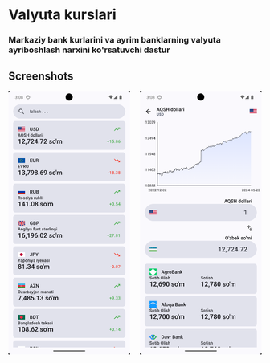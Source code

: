 # Valyuta kurslari
### Markaziy bank kurlarini va ayrim banklarning valyuta ayriboshlash narxini ko'rsatuvchi dastur



## Screenshots

<div style="display: flex; flex-direction: row;">
  <img src="https://github.com/Mahmudxon/Currency/blob/master/img/1.png" alt="Dashboard" style="width: 48%; margin-right: 4%;" />
  <img src="https://github.com/Mahmudxon/Currency/blob/master/img/2.png" alt="Transaction Chart" style="width: 48%;" />
</div>
